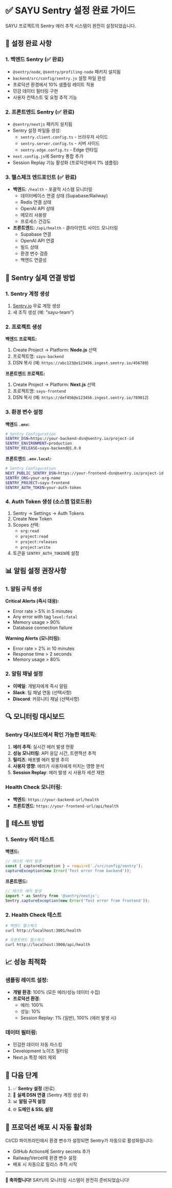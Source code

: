 # ✅ SAYU Sentry 설정 완료 가이드

SAYU 프로젝트의 Sentry 에러 추적 시스템이 완전히 설정되었습니다.

## 🔧 설정 완료 사항

### 1. 백엔드 Sentry (✅ 완료)
- `@sentry/node`, `@sentry/profiling-node` 패키지 설치됨
- `backend/src/config/sentry.js` 설정 파일 완성
- 프로덕션 환경에서 10% 샘플링 레이트 적용
- 민감 데이터 필터링 구현
- 사용자 컨텍스트 및 요청 추적 기능

### 2. 프론트엔드 Sentry (✅ 완료) 
- `@sentry/nextjs` 패키지 설치됨
- Sentry 설정 파일들 생성:
  - `sentry.client.config.ts` - 브라우저 사이드
  - `sentry.server.config.ts` - 서버 사이드  
  - `sentry.edge.config.ts` - Edge 런타임
- `next.config.js`에 Sentry 통합 추가
- Session Replay 기능 활성화 (프로덕션에서 1% 샘플링)

### 3. 헬스체크 엔드포인트 (✅ 완료)
- **백엔드**: `/health` - 포괄적 시스템 모니터링
  - 데이터베이스 연결 상태 (Supabase/Railway)
  - Redis 연결 상태
  - OpenAI API 상태
  - 메모리 사용량
  - 프로세스 건강도
- **프론트엔드**: `/api/health` - 클라이언트 사이드 모니터링
  - Supabase 연결
  - OpenAI API 연결
  - 빌드 상태
  - 환경 변수 검증
  - 백엔드 연결성

## 🚨 Sentry 실제 연결 방법

### 1. Sentry 계정 생성
1. [Sentry.io](https://sentry.io) 무료 계정 생성
2. 새 조직 생성 (예: "sayu-team")

### 2. 프로젝트 생성
**백엔드 프로젝트:**
1. Create Project → Platform: **Node.js** 선택
2. 프로젝트명: `sayu-backend`
3. DSN 복사 (예: `https://abc123@o123456.ingest.sentry.io/456789`)

**프론트엔드 프로젝트:**
1. Create Project → Platform: **Next.js** 선택  
2. 프로젝트명: `sayu-frontend`
3. DSN 복사 (예: `https://def456@o123456.ingest.sentry.io/789012`)

### 3. 환경 변수 설정
**백엔드 `.env`:**
```bash
# Sentry Configuration
SENTRY_DSN=https://your-backend-dsn@sentry.io/project-id
SENTRY_ENVIRONMENT=production
SENTRY_RELEASE=sayu-backend@1.0.0
```

**프론트엔드 `.env.local`:**
```bash
# Sentry Configuration
NEXT_PUBLIC_SENTRY_DSN=https://your-frontend-dsn@sentry.io/project-id
SENTRY_ORG=your-org-name
SENTRY_PROJECT=sayu-frontend
SENTRY_AUTH_TOKEN=your-auth-token
```

### 4. Auth Token 생성 (소스맵 업로드용)
1. Sentry → Settings → Auth Tokens
2. Create New Token
3. Scopes 선택:
   - `org:read`
   - `project:read`
   - `project:releases`
   - `project:write`
4. 토큰을 `SENTRY_AUTH_TOKEN`에 설정

## 📊 알림 설정 권장사항

### 1. 알림 규칙 생성
**Critical Alerts (즉시 대응):**
- Error rate > 5% in 5 minutes
- Any error with tag `level:fatal`
- Memory usage > 90%
- Database connection failure

**Warning Alerts (모니터링):**
- Error rate > 2% in 10 minutes  
- Response time > 2 seconds
- Memory usage > 80%

### 2. 알림 채널 설정
- **이메일**: 개발자에게 즉시 알림
- **Slack**: 팀 채널 연동 (선택사항)
- **Discord**: 커뮤니티 채널 (선택사항)

## 🔍 모니터링 대시보드

### Sentry 대시보드에서 확인 가능한 메트릭:
1. **에러 추적**: 실시간 에러 발생 현황
2. **성능 모니터링**: API 응답 시간, 트랜잭션 추적
3. **릴리즈**: 배포별 에러 발생 추이
4. **사용자 영향**: 에러가 사용자에게 미치는 영향 분석
5. **Session Replay**: 에러 발생 시 사용자 세션 재현

### Health Check 모니터링:
- **백엔드**: `https://your-backend-url/health`
- **프론트엔드**: `https://your-frontend-url/api/health`

## 🧪 테스트 방법

### 1. Sentry 에러 테스트
**백엔드:**
```javascript
// 테스트 에러 발생
const { captureException } = require('./src/config/sentry');
captureException(new Error('Test error from backend'));
```

**프론트엔드:**
```javascript
// 테스트 에러 발생  
import * as Sentry from '@sentry/nextjs';
Sentry.captureException(new Error('Test error from frontend'));
```

### 2. Health Check 테스트
```bash
# 백엔드 헬스체크
curl http://localhost:3001/health

# 프론트엔드 헬스체크  
curl http://localhost:3000/api/health
```

## 📈 성능 최적화

### 샘플링 레이트 설정:
- **개발 환경**: 100% (모든 에러/성능 데이터 수집)
- **프로덕션 환경**: 
  - 에러: 100% 
  - 성능: 10%
  - Session Replay: 1% (일반), 100% (에러 발생 시)

### 데이터 필터링:
- 민감한 데이터 자동 마스킹
- Development 노이즈 필터링
- Next.js 특정 에러 제외

## 🎯 다음 단계

1. ✅ **Sentry 설정** (완료)
2. 🔧 **실제 DSN 연결** (Sentry 계정 생성 후)
3. 📊 **알림 규칙 설정**
4. 🌐 **도메인 & SSL 설정**

## 🚀 프로덕션 배포 시 자동 활성화

CI/CD 파이프라인에서 환경 변수가 설정되면 Sentry가 자동으로 활성화됩니다:

- GitHub Actions에 Sentry secrets 추가
- Railway/Vercel에 환경 변수 설정  
- 배포 시 자동으로 릴리스 추적 시작

---

**🎉 축하합니다!** SAYU의 모니터링 시스템이 완전히 준비되었습니다!